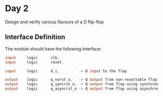 # Day 2
Design and verify various flavours of a D flip-flop

## Interface Definition
The module should have the following interface:

```verilog
input     logic      clk,
input     logic      reset,

input     logic      d_i,         -> D input to the flop

output    logic      q_norst_o,   -> Q output from non-resettable flop
output    logic      q_syncrst_o, -> Q output from flop using synchronous reset
output    logic      q_asyncrst_o -> Q output from flop using asynchrnoous reset
```
